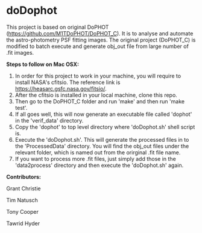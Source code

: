 # doDophot
This project is based on original DoPHOT (https://github.com/M1TDoPHOT/DoPHOT_C).
It is to analyse and automate the astro-photometry PSF fitting images. The original project (DoPHOT_C) is modified to batch execute and generate obj_out file from large number of .fit images.

<b>Steps to follow on Mac OSX:</b>
1. In order for this project to work in your machine, you will require to install NASA's cfitsio. The reference link is https://heasarc.gsfc.nasa.gov/fitsio/. 
2. After the cfitsio is installed in your local machine, clone this repo.
3. Then go to the DoPHOT_C folder and run 'make' and then run 'make test'.
4. If all goes well, this will now generate an executable file called 'dophot' in the 'verif_data' directory. 
5. Copy the 'dophot' to top level directory where 'doDophot.sh' shell script is.
6. Execute the 'doDophot.sh'. This will generate the processed files in to the 'ProcessedData' directory. You will find the obj_out files under the relevant folder, which is named out from the orirginal .fit file name.
7. If you want to process more .fit files, just simply add those in the 'data2process' directory and then execute the 'doDophot.sh' again.

<b>Contributors:</b>

Grant Christie

Tim Natusch

Tony Cooper

Tawrid Hyder 

